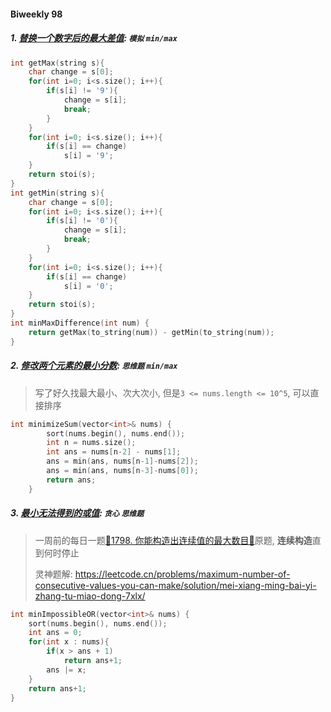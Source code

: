 #### Biweekly 98

##### 1. [替换一个数字后的最大差值](https://leetcode.cn/contest/biweekly-contest-98/problems/maximum-difference-by-remapping-a-digit/): `模拟` `min/max`

```CPP
int getMax(string s){
    char change = s[0];
    for(int i=0; i<s.size(); i++){
        if(s[i] != '9'){
            change = s[i];
            break;
        }
    }
    for(int i=0; i<s.size(); i++){
        if(s[i] == change)
            s[i] = '9';
    }
    return stoi(s);
}
int getMin(string s){
    char change = s[0];
    for(int i=0; i<s.size(); i++){
        if(s[i] != '0'){
            change = s[i];
            break;
        }
    }
    for(int i=0; i<s.size(); i++){
        if(s[i] == change)
            s[i] = '0';
    }
    return stoi(s);
}
int minMaxDifference(int num) {
    return getMax(to_string(num)) - getMin(to_string(num));
}
```


##### 2. [修改两个元素的最小分数](https://leetcode.cn/contest/biweekly-contest-98/problems/minimum-score-by-changing-two-elements/): `思维题` `min/max`

> 写了好久找最大最小、次大次小, 但是`3 <= nums.length <= 10^5`, 可以直接排序

```CPP
int minimizeSum(vector<int>& nums) {
        sort(nums.begin(), nums.end());
        int n = nums.size();
        int ans = nums[n-2] - nums[1];
        ans = min(ans, nums[n-1]-nums[2]);
        ans = min(ans, nums[n-3]-nums[0]);
        return ans;
    }
```


##### 3. [最小无法得到的或值](https://leetcode.cn/contest/biweekly-contest-98/problems/minimum-impossible-or/): `贪心` `思维题`

> 一周前的每日一题[📌1798. 你能构造出连续值的最大数目🧡](/workspace/1798.%E4%BD%A0%E8%83%BD%E6%9E%84%E9%80%A0%E5%87%BA%E8%BF%9E%E7%BB%AD%E5%80%BC%E7%9A%84%E6%9C%80%E5%A4%A7%E6%95%B0%E7%9B%AE.cpp)原题, **连续构造**直到何时停止
>
> 灵神题解: https://leetcode.cn/problems/maximum-number-of-consecutive-values-you-can-make/solution/mei-xiang-ming-bai-yi-zhang-tu-miao-dong-7xlx/

```CPP
int minImpossibleOR(vector<int>& nums) {
    sort(nums.begin(), nums.end());
    int ans = 0;
    for(int x : nums){
        if(x > ans + 1)
            return ans+1;
        ans |= x;
    }
    return ans+1;
}
```